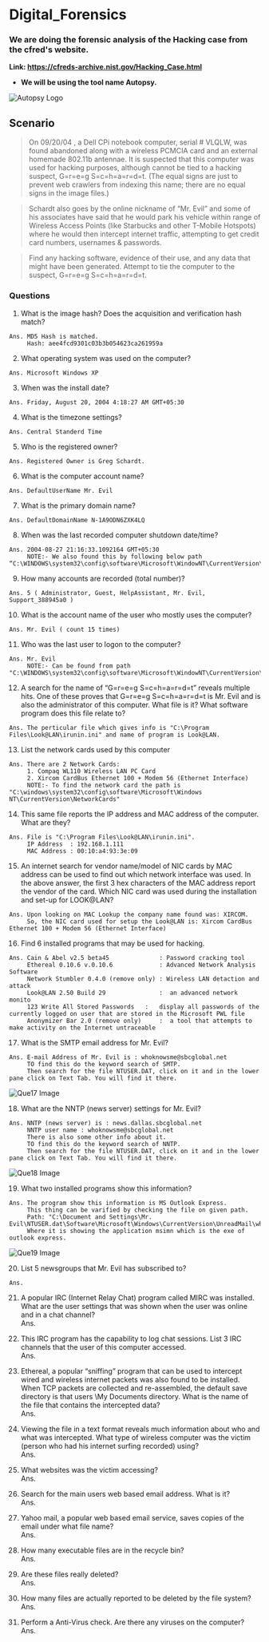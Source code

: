 # Digital_Forensics

### We are doing the forensic analysis of the Hacking case from the cfred's website.

**Link: https://cfreds-archive.nist.gov/Hacking_Case.html**

* **We will be using the tool name Autopsy.**
<p align=centre>
<img src="https://latesthackingnews.com/wp-content/uploads/2017/01/Autopsy-Digital-Forensic-Tool.jpg" alt="Autopsy Logo"  >
</p>

## Scenario
>On 09/20/04 , a Dell CPi notebook computer, serial # VLQLW, was found abandoned along with a wireless PCMCIA card and an external homemade 802.11b antennae. It is suspected that this computer was used for hacking purposes, although cannot be tied to a hacking suspect, G=r=e=g S=c=h=a=r=d=t. (The equal signs are just to prevent web crawlers from indexing this name; there are no equal signs in the image files.)

>Schardt also goes by the online nickname of “Mr. Evil” and some of his associates have said that he would park his vehicle within range of Wireless Access Points (like Starbucks and other T-Mobile Hotspots) where he would then intercept internet traffic, attempting to get credit card numbers, usernames & passwords.

>Find any hacking software, evidence of their use, and any data that might have been generated. Attempt to tie the computer to the suspect, G=r=e=g S=c=h=a=r=d=t.

### Questions
1. What is the image hash? Does the acquisition and verification hash match?<br/>
```
Ans. MD5 Hash is matched.
     Hash: aee4fcd9301c03b3b054623ca261959a
```

2. What operating system was used on the computer?<br/>
```
Ans. Microsoft Windows XP 
```

3. When was the install date?<br/>
```
Ans. Friday, August 20, 2004 4:18:27 AM GMT+05:30
```

4. What is the timezone settings?<br/>
```
Ans. Central Standerd Time
```

5. Who is the registered owner?<br/>
```
Ans. Registered Owner is Greg Schardt.
```

6. What is the computer account name?<br/>
```
Ans. DefaultUserName Mr. Evil
```

7. What is the primary domain name?<br/>
```
Ans. DefaultDomainName N-1A9ODN6ZXK4LQ
```

8. When was the last recorded computer shutdown date/time?<br/>
```
Ans. 2004-08-27 21:16:33.1092164 GMT+05:30
     NOTE:- We also found this by following below path “C:\WINDOWS\system32\config\software\Microsoft\WindowNT\CurrentVersion\Prefetcher\ExitTime”
```

9. How many accounts are recorded (total number)?<br/>
```
Ans. 5 ( Administrator, Guest, HelpAssistant, Mr. Evil, Support_388945a0 )
```

10. What is the account name of the user who mostly uses the computer?<br/>
```
Ans. Mr. Evil ( count 15 times)
```

11. Who was the last user to logon to the computer?<br/>
```
Ans. Mr. Evil 
     NOTE:- Can be found from path "C:\WINDOWS\system32\config\software\Microsoft\WindowNT\CurrentVersion\Winlogon"
```

12. A search for the name of “G=r=e=g S=c=h=a=r=d=t” reveals multiple hits. One of these proves that G=r=e=g S=c=h=a=r=d=t is Mr. Evil and is also the administrator of this computer. What file is it? What software program does this file relate to?<br/>
```
Ans. The perticular file which gives info is "C:\Program Files\Look@LAN\irunin.ini" and name of program is Look@LAN.
```

13.  List the network cards used by this computer<br/>
```
Ans. There are 2 Network Cards:
     1. Compaq WL110 Wireless LAN PC Card
     2. Xircom CardBus Ethernet 100 + Modem 56 (Ethernet Interface)
     NOTE:- To find the network card the path is "C:\windows\system32\config\software\Microsoft\Windows NT\CurrentVersion\NetworkCards" 
```

14. This same file reports the IP address and MAC address of the computer. What are they?<br/>
```
Ans. File is "C:\Program Files\Look@LAN\irunin.ini".
     IP Address  : 192.168.1.111
     MAC Address : 00:10:a4:93:3e:09
```

15. An internet search for vendor name/model of NIC cards by MAC address can be used to find out which network interface was used. In the above answer, the first 3 hex characters of the MAC address report the vendor of the card. Which NIC card was used during the installation and set-up for LOOK@LAN?<br/>
```
Ans. Upon looking on MAC Lookup the company name found was: XIRCOM.
     So, the NIC card used for setup the Look@LAN is: Xircom CardBus Ethernet 100 + Modem 56 (Ethernet Interface)
```

16. Find 6 installed programs that may be used for hacking.<br/>
```
Ans. Cain & Abel v2.5 beta45              : Password cracking tool
     Ethereal 0.10.6 v.0.10.6	          : Advanced Network Analysis Software
     Network Stumbler 0.4.0 (remove only) : Wireless LAN detaction and attack
     Look@LAN 2.50 Build 29               :  an advanced network monito
     123 Write All Stored Passwords	  :   display all passwords of the currently logged on user that are stored in the Microsoft PWL file
     Anonymizer Bar 2.0 (remove only)	  :  a tool that attempts to make activity on the Internet untraceable
```

17. What is the SMTP email address for Mr. Evil?<br/>
```
Ans. E-mail Address of Mr. Evil is : whoknowsme@sbcglobal.net
     TO find this do the keyword search of SMTP.
     Then search for the file NTUSER.DAT, click on it and in the lower pane click on Text Tab. You will find it there.
```
<p align=centre>
<img src="/images/Que 17.png" alt="Que17 Image">
</p>

18. What are the NNTP (news server) settings for Mr. Evil?<br/>
```
Ans. NNTP (news server) is : news.dallas.sbcglobal.net
     NNTP user name : whoknowsme@sbcglobal.net
     There is also some other info about it.
     TO find this do the keyword search of NNTP.
     Then search for the file NTUSER.DAT, click on it and in the lower pane click on Text Tab. You will find it there.
```
<p align=centre>
<img src="/images/Que 18.png" alt="Que18 Image">
</p>

19. What two installed programs show this information?<br/>
```
Ans. The program show this information is MS Outlook Express.
     This thing can be varified by checking the file on given path.
     Path: "C:\Document and Settings\Mr. Evil\NTUSER.dat\Software\Microsoft\Windows\CurrentVersion\UnreadMail\whoknowsme@sbcglobal.net"
     Where it is showing the application msimn which is the exe of outlook express.
```
<p>
<img src="/images/Que 19.png" alt="Que19 Image">
</p>

20. List 5 newsgroups that Mr. Evil has subscribed to?<br/>
```
Ans. 
```

21. A popular IRC (Internet Relay Chat) program called MIRC was installed.  What are the user settings that was shown when the user was online and in a chat channel?<br/>
Ans.

22. This IRC program has the capability to log chat sessions. List 3 IRC channels that the user of this computer accessed.<br/>
Ans.

23. Ethereal, a popular “sniffing” program that can be used to intercept wired and wireless internet packets was also found to be installed. When TCP packets are collected and re-assembled, the default save directory is that users \My Documents directory. What is the name of the file that contains the intercepted data?<br/>
Ans.

24. Viewing the file in a text format reveals much information about who and what was intercepted. What type of wireless computer was the victim (person who had his internet surfing recorded) using?<br/>
Ans.

25. What websites was the victim accessing?<br/>
Ans.

26. Search for the main users web based email address. What is it?<br/>
Ans.

27. Yahoo mail, a popular web based email service, saves copies of the email under what file name?<br/>
Ans.

28. How many executable files are in the recycle bin?<br/>
Ans.

29. Are these files really deleted?<br/>
Ans.

30. How many files are actually reported to be deleted by the file system?<br/>
Ans.

31. Perform a Anti-Virus check. Are there any viruses on the computer?<br/>
Ans.

